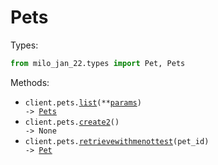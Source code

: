# Pets

Types:

```python
from milo_jan_22.types import Pet, Pets
```

Methods:

- <code title="get /pets">client.pets.<a href="./src/milo_jan_22/resources/pets.py">list</a>(\*\*<a href="src/milo_jan_22/types/pet_list_params.py">params</a>) -> <a href="./src/milo_jan_22/types/pets.py">Pets</a></code>
- <code title="post /pets">client.pets.<a href="./src/milo_jan_22/resources/pets.py">create2</a>() -> None</code>
- <code title="get /pets/{petId}">client.pets.<a href="./src/milo_jan_22/resources/pets.py">retrievewithmenottest</a>(pet_id) -> <a href="./src/milo_jan_22/types/pet.py">Pet</a></code>
